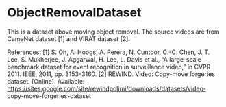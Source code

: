 # ObjectRemovalDataset
This is a dataset above moving object removal. The source videos are 
from CameNet dataset [1] and VIRAT dataset [2].

References:
[1] S. Oh, A. Hoogs, A. Perera, N. Cuntoor, C.-C. Chen, J. T. Lee, 
S. Mukherjee, J. Aggarwal, H. Lee, L. Davis et al., “A large-scale 
benchmark dataset for event recognition in surveillance video,” in 
CVPR 2011. IEEE, 2011, pp. 3153–3160.
[2] REWIND. Video: Copy-move forgeries dataset. [Online]. Available: 
https://sites.google.com/site/rewindpolimi/downloads/datasets/video-
copy-move-forgeries-dataset

